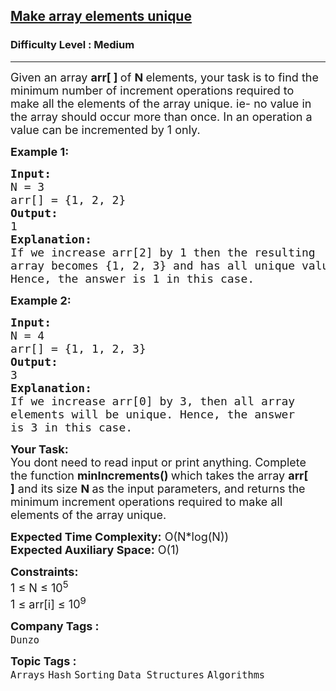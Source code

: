 <h2><a href="https://www.geeksforgeeks.org/problems/make-array-elements-unique--170645/1?page=22&difficulty=Medium&sortBy=submissions">Make array elements unique</a></h2><h3>Difficulty Level : Medium</h3><hr><div class="problems_problem_content__Xm_eO"><p><span style="font-size:18px">Given an array <strong>arr[ ]&nbsp;</strong>of <strong>N&nbsp;</strong>elements, your task is to find the minimum number of increment operations required to make all the elements of the array unique. ie- no value in the array should occur more than once. In an operation a value can be incremented by 1 only.</span></p>

<p><span style="font-size:18px"><strong>Example 1:</strong></span></p>

<pre><span style="font-size:18px"><strong>Input:</strong>
N = 3
arr[] = {1, 2, 2}
<strong>Output:</strong>
1
<strong>Explanation:</strong>
If we increase arr[2] by 1 then the resulting 
array becomes {1, 2, 3} and has all unique values.
Hence, the answer is 1 in this case.</span></pre>

<p><span style="font-size:18px"><strong>Example 2:</strong></span></p>

<pre><span style="font-size:18px"><strong>Input: </strong>
N = 4
arr[] = {1, 1, 2, 3}
<strong>Output:</strong>
3
<strong>Explanation: </strong>
If we increase arr[0] by 3, then all array
elements will be unique. Hence, the answer 
is 3 in this case.</span></pre>

<p><span style="font-size:18px"><strong>Your Task:</strong><br>
You dont need to read input or print anything.&nbsp;Complete the function <strong>minIncrements() </strong>which takes the array <strong>arr[ ]</strong>&nbsp;and its size&nbsp;<strong>N&nbsp;</strong>as the input parameters, and returns the minimum increment operations required to make all elements of the array unique.</span></p>

<p><span style="font-size:18px"><strong>Expected Time Complexity:</strong>&nbsp;O(N*log(N))<br>
<strong>Expected Auxiliary Space:</strong>&nbsp;O(1)</span></p>

<p><span style="font-size:18px"><strong>Constraints:</strong><br>
1 ≤ N&nbsp;≤ 10<sup>5&nbsp;</sup><br>
1 ≤ arr[i] ≤ 10<sup>9</sup></span></p>
</div><p><span style=font-size:18px><strong>Company Tags : </strong><br><code>Dunzo</code>&nbsp;<br><p><span style=font-size:18px><strong>Topic Tags : </strong><br><code>Arrays</code>&nbsp;<code>Hash</code>&nbsp;<code>Sorting</code>&nbsp;<code>Data Structures</code>&nbsp;<code>Algorithms</code>&nbsp;